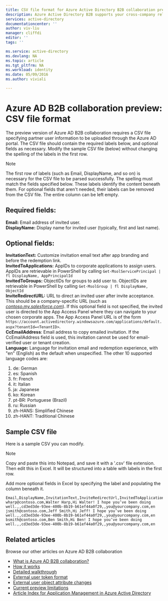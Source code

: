 ```yaml
---
title: CSV file format for Azure Active Directory B2B collaboration preview | Microsoft Azure
description: Azure Active Directory B2B supports your cross-company relationships by enabling business partners to selectively access your corporate applications
services: active-directory
documentationcenter: ''
author: viv-liu
manager: cliffdi
editor: ''
tags: ''

ms.service: active-directory
ms.devlang: NA
ms.topic: article
ms.tgt_pltfrm: NA
ms.workload: identity
ms.date: 05/09/2016
ms.author: viviali

---
```

# Azure AD B2B collaboration preview: CSV file format
The preview version of Azure AD B2B collaboration requires a CSV file specifying partner user information to be uploaded through the Azure AD portal. The CSV file should contain the required labels below, and optional fields as necessary. Modify the sample CSV file (below) without changing the spelling of the labels in the first row.

> [!NOTE]
> The first row of labels (such as Email, DisplayName, and so on) is necessary for the CSV file to be parsed successfully. The spelling must match the fields specified below. These labels identify the content beneath them. For optional fields that aren't needed, their labels can be removed from the CSV file. The entire column can be left empty.
> 
> 

## Required fields: <br/>
**Email:** Email address of invited user. <br/>
**DisplayName:** Display name for invited user (typically, first and last name).<br/>

## Optional fields: <br/>
**InvitationText:** Customize invitation email text after app branding and before the redemption link.<br/>
**InvitedToApplications:** AppIDs to corporate applications to assign users. AppIDs are retrievable in PowerShell by calling `Get-MsolServicePrincipal | fl DisplayName, AppPrincipalId`<br/>
**InvitedToGroups:** ObjectIDs for groups to add user to. ObjectIDs are retrievable in PowerShell by calling `Get-MsolGroup | fl DisplayName, ObjectId`<br/>
**InviteRedirectURL:** URL to direct an invited user after invite acceptance. This should be a company-specific URL (such as [*contoso.my.salesforce.com*](http://contoso.my.salesforce.com/)). If this optional field is not specified, the invited user is directed to the App Access Panel where they can navigate to your chosen corporate apps. The App Access Panel URL is of the form  `https://account.activedirectory.windowsazure.com/applications/default.aspx?tenantId=<TenantID>`.<br/>
**CcEmailAddress**: Email address to copy emailed invitation. If the CcEmailAddress field is used, this invitation cannot be used for email-verified user or tenant creation.<br/>
**Language:** Language for invitation email and redemption experience, with "en" (English) as the default when unspecified. The other 10 supported language codes are:<br/>

1. de: German<br/>
2. es: Spanish<br/>
3. fr: French<br/>
4. it: Italian<br/>
5. ja: Japanese<br/>
6. ko: Korean<br/>
7. pt-BR: Portuguese (Brazil)<br/>
8. ru: Russian<br/>
9. zh-HANS: Simplified Chinese<br/>
10. zh-HANT: Traditional Chinese<br/>

## Sample CSV file
Here is a sample CSV you can modify.

> [!NOTE]
> Copy and paste this into Notepad, and save it with a '.csv' file extension. Then edit this in Excel. It will be structured into a table with labels in the first row.
> 
> Add more optional fields in Excel by specifying the label and populating the column beneath it.
> 
> 

```
Email,DisplayName,InvitationText,InviteRedirectUrl,InvitedToApplications,InvitedToGroups,CcEmailAddress,Language
wharp@contoso.com,Walter Harp,Hi Walter! I hope you’ve been doing well.,,cd3ed3de-93ee-400b-8b19-b61ef44a0f29,,you@yourcompany.com,en
jsmith@contoso.com,Jeff Smith,Hi Jeff! I hope you’ve been doing well.,,cd3ed3de-93ee-400b-8b19-b61ef44a0f29,,you@yourcompany.com,en
bsmith@contoso.com,Ben Smith,Hi Ben! I hope you’ve been doing well.,,cd3ed3de-93ee-400b-8b19-b61ef44a0f29,,you@yourcompany.com,en

```

## Related articles
Browse our other articles on Azure AD B2B collaboration

* [What is Azure AD B2B collaboration?](active-directory-b2b-what-is-azure-ad-b2b.md)
* [How it works](active-directory-b2b-how-it-works.md)
* [Detailed walkthrough](active-directory-b2b-detailed-walkthrough.md)
* [External user token format](active-directory-b2b-references-external-user-token-format.md)
* [External user object attribute changes](active-directory-b2b-references-external-user-object-attribute-changes.md)
* [Current preview limitations](active-directory-b2b-current-preview-limitations.md)
* [Article Index for Application Management in Azure Active Directory](active-directory-apps-index.md)

